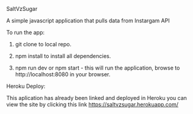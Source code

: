 SaltVzSugar

A simple javascript application that pulls data from Instargam API

To run the app:

1. git clone to local repo.

2. npm install to install all dependencies.

2. npm run dev or npm start - this will run the application, browse to http://localhost:8080 in your browser.

Heroku Deploy:

This aplication has already been linked and deployed in Heroku you can view the site by clicking this link https://saltvzsugar.herokuapp.com/